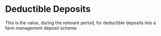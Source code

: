# Deductible Deposits
This is the value, during the relevant period, for deductible deposits into a farm management deposit scheme.